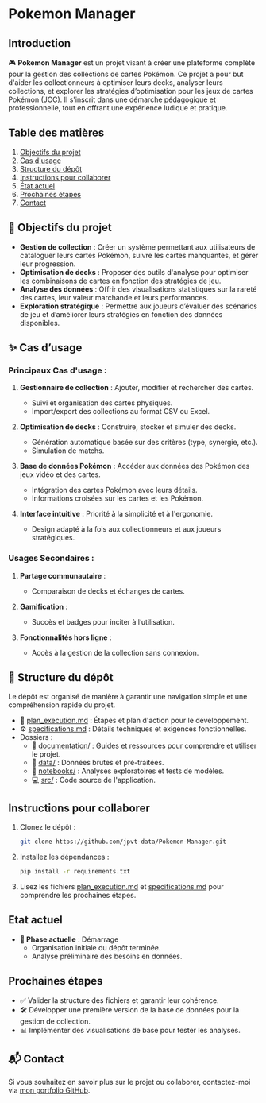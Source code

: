 # Pokemon Manager

## Introduction
🎮 **Pokemon Manager** est un projet visant à créer une plateforme complète pour la gestion des collections de cartes Pokémon. Ce projet a pour but d'aider les collectionneurs à optimiser leurs decks, analyser leurs collections, et explorer les stratégies d’optimisation pour les jeux de cartes Pokémon (JCC). Il s'inscrit dans une démarche pédagogique et professionnelle, tout en offrant une expérience ludique et pratique.

## Table des matières
1. [Objectifs du projet](#-objectifs-du-projet)
2. [Cas d'usage](#-cas-dusage)
3. [Structure du dépôt](#-structure-du-dépôt)
4. [Instructions pour collaborer](#instructions-pour-collaborer)
5. [État actuel](#etat-actuel)
6. [Prochaines étapes](#prochaines-étapes)
7. [Contact](#-contact)

## 🎯 Objectifs du projet
- **Gestion de collection** : Créer un système permettant aux utilisateurs de cataloguer leurs cartes Pokémon, suivre les cartes manquantes, et gérer leur progression.
- **Optimisation de decks** : Proposer des outils d'analyse pour optimiser les combinaisons de cartes en fonction des stratégies de jeu.
- **Analyse des données** : Offrir des visualisations statistiques sur la rareté des cartes, leur valeur marchande et leurs performances.
- **Exploration stratégique** : Permettre aux joueurs d’évaluer des scénarios de jeu et d’améliorer leurs stratégies en fonction des données disponibles.

## ✨ Cas d’usage

### Principaux Cas d'usage :
1. **Gestionnaire de collection** : Ajouter, modifier et rechercher des cartes.
   - Suivi et organisation des cartes physiques.
   - Import/export des collections au format CSV ou Excel.

2. **Optimisation de decks** : Construire, stocker et simuler des decks.
   - Génération automatique basée sur des critères (type, synergie, etc.).
   - Simulation de matchs.

3. **Base de données Pokémon** : Accéder aux données des Pokémon des jeux vidéo et des cartes.
   - Intégration des cartes Pokémon avec leurs détails.
   - Informations croisées sur les cartes et les Pokémon.

4. **Interface intuitive** : Priorité à la simplicité et à l'ergonomie.
   - Design adapté à la fois aux collectionneurs et aux joueurs stratégiques.
  
### Usages Secondaires :
1. **Partage communautaire** :
   - Comparaison de decks et échanges de cartes.

2. **Gamification** :
   - Succès et badges pour inciter à l’utilisation.

3. **Fonctionnalités hors ligne** :
   - Accès à la gestion de la collection sans connexion.
  
## 📂 Structure du dépôt
Le dépôt est organisé de manière à garantir une navigation simple et une compréhension rapide du projet.

- 📝 [plan_execution.md](https://github.com/jpvt-data/Pokemon-Manager/blob/main/documentation/plan_execution.md) : Étapes et plan d'action pour le développement.
- ⚙️ [specifications.md](https://github.com/jpvt-data/Pokemon-Manager/blob/main/documentation/specifications.md) : Détails techniques et exigences fonctionnelles.
- Dossiers :
  - 📘 [documentation/](https://github.com/jpvt-data/Pokemon-Manager/tree/main/documentation/README.md) : Guides et ressources pour comprendre et utiliser le projet.
  - 📂 [data/](https://github.com/jpvt-data/Pokemon-Manager/tree/main/data/README.md) : Données brutes et pré-traitées.
  - 📓 [notebooks/](https://github.com/jpvt-data/Pokemon-Manager/tree/main/notebooks/README.md) : Analyses exploratoires et tests de modèles.
  - 💻 [src/](https://github.com/jpvt-data/Pokemon-Manager/tree/main/src/README.md) : Code source de l'application.

## Instructions pour collaborer
1. Clonez le dépôt :
   ```bash
   git clone https://github.com/jpvt-data/Pokemon-Manager.git
   ```
2. Installez les dépendances :
   ```bash
   pip install -r requirements.txt
   ```
3. Lisez les fichiers [plan_execution.md](https://github.com/jpvt-data/Pokemon-Manager/blob/main/documentation/plan_execution.md) et [specifications.md](https://github.com/jpvt-data/Pokemon-Manager/blob/main/documentation/specifications.md) pour comprendre les prochaines étapes.

## Etat actuel
- **📌 Phase actuelle** : Démarrage
  - Organisation initiale du dépôt terminée.
  - Analyse préliminaire des besoins en données.

## Prochaines étapes
- ✅ Valider la structure des fichiers et garantir leur cohérence.
- 🛠 Développer une première version de la base de données pour la gestion de collection.
- 📊 Implémenter des visualisations de base pour tester les analyses.

## 📬 Contact
Si vous souhaitez en savoir plus sur le projet ou collaborer, contactez-moi via [mon portfolio GitHub](https://github.com/jpvt-data/Portfolio).

